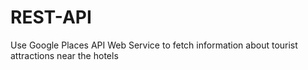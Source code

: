 # REST-API
Use Google Places API Web Service to fetch information about tourist attractions near the hotels
